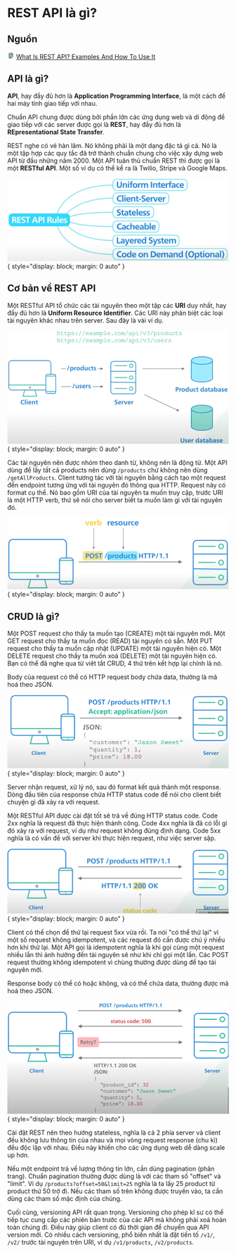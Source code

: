 # REST API là gì?

## Nguồn

<img src="../../../img/bytebytego.png" width="16" height="16"/> [What Is REST API? Examples And How To Use It](https://www.youtube.com/watch?v=-mN3VyJuCjM)

## API là gì?

**API**, hay đầy đủ hơn là **Application Programming Interface**, là một cách để hai máy tính giao tiếp với nhau.

Chuẩn API chung được dùng bởi phần lớn các ứng dụng web và di động để giao tiếp với các server được gọi là **REST**, hay đầy đủ hơn là **REpresentational State Transfer**.

REST nghe có vẻ hàn lâm. Nó không phải là một dạng đặc tả gì cả. Nó là một tập hợp các quy tắc đã trở thành chuẩn chung cho việc xây dựng web API từ đầu những năm 2000. Một API tuân thủ chuẩn REST thì được gọi là một **RESTful API**. Một số ví dụ có thể kể ra là Twilio, Stripe và Google Maps.

![](figure1.png){ style="display: block; margin: 0 auto" }

## Cơ bản về REST API

Một RESTful API tổ chức các tài nguyên theo một tập các **URI** duy nhất, hay đầy đủ hơn là **Uniform Resource Identifier**. Các URI này phân biệt các loại tài nguyên khác nhau trên server. Sau đây là vài ví dụ.

![](figure2.png){ style="display: block; margin: 0 auto" }

Các tài nguyên nên được nhóm theo danh từ, không nên là động từ. Một API dùng để lấy tất cả products nên dùng `/products` chứ không nên dùng `/getAllProducts`. Client tương tác với tài nguyên bằng cách tạo một request đến endpoint tương ứng với tài nguyên đó thông qua HTTP. Request này có format cụ thể. Nó bao gồm URI của tài nguyên ta muốn truy cập, trước URI là một HTTP verb, thứ sẽ nói cho server biết ta muốn làm gì với tài nguyên đó.

![](figure3.png){ style="display: block; margin: 0 auto" }

## CRUD là gì?

Một POST request cho thấy ta muốn tạo (CREATE) một tài nguyên mới. Một GET request cho thấy ta muốn đọc (READ) tài nguyên có sẵn. Một PUT request cho thấy ta muốn cập nhật (UPDATE) một tài nguyên hiện có. Một DELETE request cho thấy ta muốn xoá (DELETE) một tài nguyên hiện có. Bạn có thể đã nghe qua từ viêt tắt CRUD, 4 thứ trên kết hợp lại chính là nó.

Body của request có thể có HTTP request body chứa data, thường là mã hoá theo JSON. 

![](figure4.png){ style="display: block; margin: 0 auto" }

Server nhận request, xử lý nó, sau đó format kết quả thành một response. Dòng đầu tiên của response chứa HTTP status code để nói cho client biết chuyện gì đã xảy ra với request.

Một RESTful API được cài đặt tốt sẽ trả về đúng HTTP status code. Code 2xx nghĩa là request đã thực hiện thành công. Code 4xx nghĩa là đã có lỗi gì đó xảy ra với request, ví dụ như request không đúng định dạng. Code 5xx nghĩa là có vấn đề với server khi thực hiện request, như việc server sập.

![](figure5.png){ style="display: block; margin: 0 auto" }

Client có thể chọn để thử lại request 5xx vừa rồi. Ta nói "có thể thử lại" vì một số request không idempotent, và các request đó cần được chú ý nhiều hơn khi thử lại. Một API gọi là idempotent nghĩa là khi gọi cùng một request nhiều lần thì ảnh hưởng đến tài nguyên sẽ như khi chỉ gọi một lần. Các POST request thường không idempotent vì chùng thường được dùng để tạo tài nguyên mới.

Response body có thể có hoặc không, và có thể chứa data, thường được mã hoá theo JSON.

![](figure6.png){ style="display: block; margin: 0 auto" }

Cài đặt REST nên theo hướng stateless, nghĩa là cả 2 phía server và client đều không lưu thông tin của nhau và mọi vòng request response (chu kì) đều độc lập với nhau. Điều này khiến cho các ứng dụng web dễ dàng scale up hơn.

Nếu một endpoint trả về lượng thông tin lớn, cần dùng pagination (phân trang). Chuẩn pagination thường được dùng là với các tham số "offset" và "limit". Ví dụ `/products?offset=50&limit=25` nghĩa là ta lấy 25 product từ product thứ 50 trở đi. Nếu các tham số trên không được truyền vào, ta cần dùng các tham số mặc định của chúng.

Cuối cùng, versioning API rất quan trọng. Versioning cho phép kĩ sư có thể tiếp tục cung cấp các phiên bản trước của các API mà không phải xoá hoàn toàn chúng đi. Điều này giúp client có đủ thời gian để chuyển qua API version mới. Có nhiều cách versioning, phổ biến nhất là đặt tiền tố `/v1/`, `/v2/` trước tài nguyên trên URI, ví dụ `/v1/products`, `/v2/products`.
